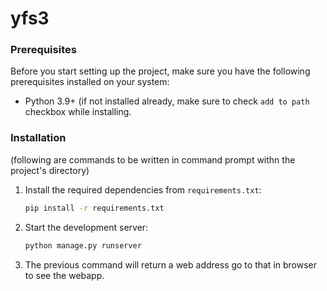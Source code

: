 # yfs3
### Prerequisites

Before you start setting up the project, make sure you have the following prerequisites installed on your system:

- Python 3.9+ (if not installed already, make sure to check `add to path` checkbox while installing. 


### Installation

(following are commands to be written in command prompt withn the project's directory)
1. Install the required dependencies from `requirements.txt`:

   ```bash
   pip install -r requirements.txt
   ```

2. Start the development server:

   ```bash
   python manage.py runserver
   ```
3. The previous command will return a web address go to that in browser to see the webapp.